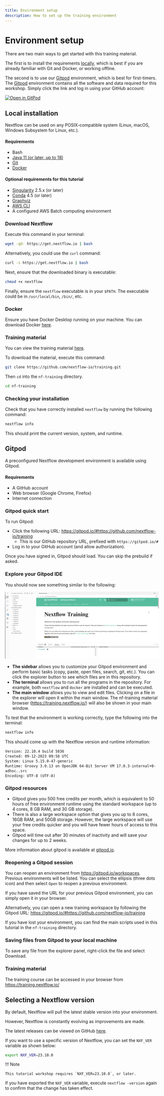 ```yaml
---
title: Environment setup
description: How to set up the training environment
---
```


# Environment setup

There are two main ways to get started with this training material.

The first is to install the requirements [locally](#local-installation), which is best if you are already familiar with Git and Docker, or working offline.

The second is to use our [Gitpod](#gitpod) environment, which is best for first-timers. The [Gitpod](#gitpod) environment contains all the software and data required for this workshop. Simply click the link and log in using your GitHub account:

[![Open in GitPod](https://img.shields.io/badge/Gitpod-%20Open%20in%20Gitpod-908a85?logo=gitpod)](https://gitpod.io/#https://github.com/nextflow-io/training)

## Local installation

Nextflow can be used on any POSIX-compatible system (Linux, macOS, Windows Subsystem for Linux, etc.).

#### Requirements

-   Bash
-   [Java 11 (or later, up to 18)](https://www.oracle.com/technetwork/java/javase/downloads/index.html)
-   [Git](https://git-scm.com/)
-   [Docker](https://docs.docker.com/get-docker/)

#### Optional requirements for this tutorial

-   [Singularity](https://github.com/sylabs/singularity) 2.5.x (or later)
-   [Conda](https://conda.io/) 4.5 (or later)
-   [Graphviz](http://www.graphviz.org/)
-   [AWS CLI](https://aws.amazon.com/cli/)
-   A configured AWS Batch computing environment

### Download Nextflow

Execute this command in your terminal:

```bash
wget -qO- https://get.nextflow.io | bash
```

Alternatively, you could use the `curl` command:

```bash
curl -s https://get.nextflow.io | bash
```

Next, ensure that the downloaded binary is executable:

```bash
chmod +x nextflow
```

Finally, ensure the `nextflow` executable is in your `$PATH`. The executable could be in `/usr/local/bin`, `/bin/`, etc.

### Docker

Ensure you have Docker Desktop running on your machine. You can download Docker [here](https://docs.docker.com/get-docker/).

### Training material

You can view the training material [here](https://training.nextflow.io/).

To download the material, execute this command:

```bash
git clone https://github.com/nextflow-io/training.git
```

Then `cd` into the `nf-training` directory.

```bash
cd nf-training
```

### Checking your installation

Check that you have correctly installed `nextflow` by running the following command:

```bash
nextflow info
```

This should print the current version, system, and runtime.

## Gitpod

A preconfigured Nextflow development environment is available using Gitpod.

#### Requirements

-   A GitHub account
-   Web browser (Google Chrome, Firefox)
-   Internet connection

### Gitpod quick start

To run Gitpod:

-   Click the following URL: <https://gitpod.io/#https://github.com/nextflow-io/training>
    -   This is our GitHub repository URL, prefixed with `https://gitpod.io/#`
-   Log in to your GitHub account (and allow authorization).

Once you have signed in, Gitpod should load.
You can skip the prebuild if asked.

### Explore your Gitpod IDE

You should now see something similar to the following:

![Gitpod welcome](../basic_training/img/gitpod.welcome.png)

-   **The sidebar** allows you to customize your Gitpod environment and perform basic tasks (copy, paste, open files, search, git, etc.). You can click the explorer button to see which files are in this repository.
-   **The terminal** allows you to run all the programs in the repository. For example, both `nextflow` and `docker` are installed and can be executed.
-   **The main window** allows you to view and edit files. Clicking on a file in the explorer will open it within the main window. The nf-training material browser (<https://training.nextflow.io/>) will also be shown in your main window.

To test that the environment is working correctly, type the following into the terminal:

```bash
nextflow info
```

This should come up with the Nextflow version and runtime information:

```console
Version: 22.10.4 build 5836
Created: 09-12-2023 09:58 UTC
System: Linux 5.15.0-47-generic
Runtime: Groovy 3.0.13 on OpenJDK 64-Bit Server VM 17.0.3-internal+0-adhoc..src
Encoding: UTF-8 (UTF-8)
```

### Gitpod resources

-   Gitpod gives you 500 free credits per month, which is equivalent to 50 hours of free environment runtime using the standard workspace (up to 4 cores, 8 GB RAM, and 30 GB storage).
-   There is also a large workspace option that gives you up to 8 cores, 16GB RAM, and 50GB storage. However, the large workspace will use your free credits quicker and you will have fewer hours of access to this space.
-   Gitpod will time out after 30 minutes of inactivity and will save your changes for up to 2 weeks.

More information about gitpod is available at [gitpod.io](https://www.gitpod.io).

### Reopening a Gitpod session

You can reopen an environment from <https://gitpod.io/workspaces>. Previous environments will be listed. You can select the ellipsis (three dots icon) and then select `Open` to reopen a previous environment.

If you have saved the URL for your previous Gitpod environment, you can simply open it in your browser.

Alternatively, you can open a new training workspace by following the Gitpod URL: <https://gitpod.io/#https://github.com/nextflow-io/training>

If you have lost your environment, you can find the main scripts used in this tutorial in the `nf-training` directory.

### Saving files from Gitpod to your local machine

To save any file from the explorer panel, right-click the file and select Download.

### Training material

The training course can be accessed in your browser from <https://training.nextflow.io/>

## Selecting a Nextflow version

By default, Nextflow will pull the latest stable version into your environment.

However, Nextflow is constantly evolving as improvements are made.

The latest releases can be viewed on GitHub [here](https://github.com/nextflow-io/nextflow).

If you want to use a specific version of Nextflow, you can set the `NXF_VER` variable as shown below:

```bash
export NXF_VER=23.10.0
```

!!! Note

    This tutorial workshop requires `NXF_VER=23.10.0`, or later.

If you have exported the `NXF_VER` variable, execute `nextflow -version` again to confirm that the change has taken effect.
